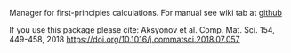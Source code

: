 Manager for first-principles calculations.
For manual see wiki tab at [github](https://github.com/dimonaks/siman/wiki)

If you use this package please cite:
Aksyonov et al. Comp. Mat. Sci. 154, 449-458, 2018
https://doi.org/10.1016/j.commatsci.2018.07.057

